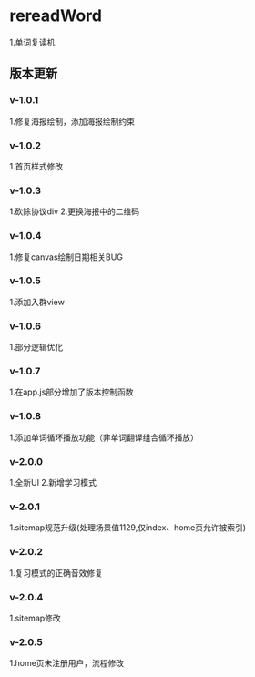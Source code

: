 # rereadWord
1.单词复读机

## 版本更新

### v-1.0.1
1.修复海报绘制，添加海报绘制约束

### v-1.0.2
1.首页样式修改

### v-1.0.3
1.砍除协议div
2.更换海报中的二维码

### v-1.0.4
1.修复canvas绘制日期相关BUG

### v-1.0.5
1.添加入群view

### v-1.0.6
1.部分逻辑优化

### v-1.0.7
1.在app.js部分增加了版本控制函数

### v-1.0.8
1.添加单词循环播放功能（非单词翻译组合循环播放）

### v-2.0.0
1.全新UI
2.新增学习模式

### v-2.0.1
1.sitemap规范升级(处理场景值1129,仅index、home页允许被索引)

### v-2.0.2
1.复习模式的正确音效修复

### v-2.0.4
1.sitemap修改

### v-2.0.5
1.home页未注册用户，流程修改